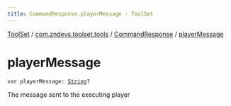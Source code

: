 ```yaml
---
title: CommandResponse.playerMessage - ToolSet
---
```


[ToolSet](../../index.html) / [com.zndevs.toolset.tools](../index.html) / [CommandResponse](index.html) / [playerMessage](./player-message.html)

# playerMessage

`var playerMessage: `[`String`](https://kotlinlang.org/api/latest/jvm/stdlib/kotlin/-string/index.html)`?`

The message sent to the executing player

